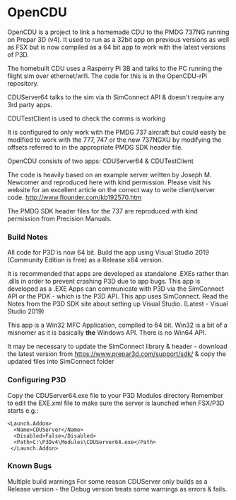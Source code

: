 # OpenCDU
OpenCDU is a project to link a homemade CDU to the PMDG 737NG running on Prepar 3D (v4).
It used to run as a 32bit app on previous versions as well as FSX but is now compiled
as a 64 bit app to work with the latest versions of P3D.

The homebuilt CDU uses a Rasperry Pi 3B and talks to the PC running the flight sim over
ethernet/wifi. The code for this is in the OpenCDU-rPi repository.

CDUServer64 talks to the sim via th SimConnect API & doesn't require any 3rd party
apps.

CDUTestClient is used to check the comms is working

It is configured to only work with the PMDG 737 aircraft but could easily be
modified to work with the 777, 747 or the new 737NGXU by modifying the offsets referred to
in the appropriate PMDG SDK header file.

OpenCDU consists of two apps: CDUServer64 & CDUTestClient

The code is heavily based on an example server written by Joseph M. Newcomer and reproduced here with kind permission.
Please visit his website for an excellent article on the correct way to write client/server code.
http://www.flounder.com/kb192570.htm

The PMDG SDK header files for the 737 are reproduced with kind permission from Precision Manuals.


### Build Notes
All code for P3D is now 64 bit.
Build the app using Visual Studio 2019 (Community Edition is free) as a Release x64 version.

It is recommended that apps are developed as standalone .EXEs rather than .dlls in order to prevent crashing
P3D due to app bugs. This app is developed as a .EXE
Apps can communicate with P3D via the SimConnect API or the PDK - which is the P3D API. This app uses SimConnect.
Read the Notes from the P3D SDK site about setting up Visual Studio. (Latest - Visual Studio 2019)

This app is a Win32 MFC Application, compiled to 64 bit.
Win32 is a bit of a misnomer as it is basically **the** Windows API. There is no Win64 API.

It may be necessary to update the SimConnect library & header - download the latest version 
from https://www.prepar3d.com/support/sdk/ & copy the updated files into SimConnect folder

### Configuring P3D
Copy the CDUServer64.exe file to your P3D Modules directory
Remember to edit the EXE.xml file to make sure the server is launched when FSX/P3D starts e.g.:
```
<Launch.Addon>
  <Name>CDUServer</Name>
  <Disabled>False</Disabled> 
  <Path>C:\P3Dv4\Modules\CDUServer64.exe</Path> 
 </Launch.Addon>
``` 
### Known Bugs
Multiple build warnings
For some reason CDUServer only builds as a Release version - the Debug version treats some warnings as errors & fails.
